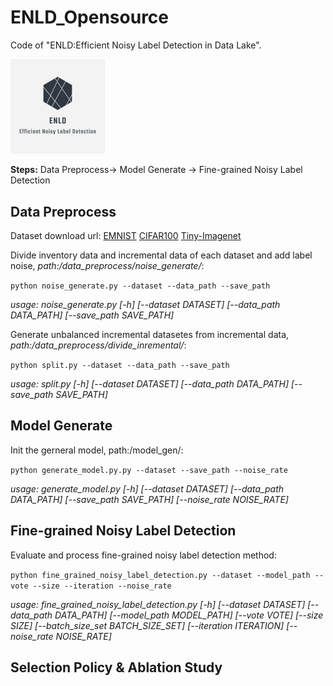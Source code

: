 # ENLD_Opensource
Code of "ENLD:Efficient Noisy Label Detection in Data Lake".

<img src="https://github.com/yxkyong/ENLD_Opensource/blob/main/base_class/logo.png" width="30%" height="30%" />

**Steps:** Data Preprocess-> Model Generate -> Fine-grained Noisy Label Detection

## Data Preprocess
Dataset download url: [EMNIST](https://www.nist.gov/itl/products-and-services/emnist-dataset) [CIFAR100](https://www.cs.toronto.edu/~kriz/cifar.html) [Tiny-Imagenet](https://www.kaggle.com/c/tiny-imagenet)

Divide inventory data and incremental data of each dataset and add label noise, *path:/data_preprocess/noise_generate/*:

`python noise_generate.py --dataset --data_path --save_path` 

*usage: noise_generate.py [-h] [--dataset DATASET] [--data_path DATA_PATH] [--save_path SAVE_PATH]*

Generate unbalanced incremental datasetes from incremental data, *path:/data_preprocess/divide_inremental/*:

`python split.py --dataset --data_path --save_path` 

*usage: split.py [-h] [--dataset DATASET] [--data_path DATA_PATH] [--save_path SAVE_PATH]*

## Model Generate

Init the gerneral model, path:/model_gen/:

`python generate_model.py.py --dataset --save_path --noise_rate`

*usage: generate_model.py [-h] [--dataset DATASET] [--data_path DATA_PATH] [--save_path SAVE_PATH] [--noise_rate NOISE_RATE]*

## Fine-grained Noisy Label Detection

Evaluate and process fine-grained noisy label detection method:

`python fine_grained_noisy_label_detection.py --dataset --model_path --vote --size --iteration --noise_rate`

*usage: fine_grained_noisy_label_detection.py [-h] [--dataset DATASET] [--data_path DATA_PATH] [--model_path MODEL_PATH] [--vote VOTE] [--size SIZE] [--batch_size_set BATCH_SIZE_SET] [--iteration ITERATION] [--noise_rate NOISE_RATE]*

## Selection Policy & Ablation Study
